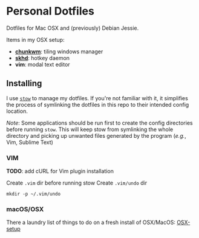 # Personal Dotfiles
Dotfiles for Mac OSX and (previously) Debian Jessie.

Items in my OSX setup:

* [**chunkwm**](https://github.com/koekeishiya/chunkwm): tiling windows manager
* [**skhd**](https://github.com/koekeishiya/skhd): hotkey daemon
* **vim**: modal text editor

## Installing
I use [`stow`](https://www.gnu.org/software/stow/) to manage my dotfiles. If you're not familiar with it, it simplifies the process of symlinking the dotfiles in this repo to their intended config location.

_Note_: Some applications should be run first to create the config directories before running `stow`. This will keep stow from symlinking the whole directory and picking up unwanted files generated by the program (_e.g._, Vim, Sublime Text)

### VIM
**TODO**: add cURL for Vim plugin installation

Create `.vim` dir before running stow
Create `.vim/undo` dir

```
mkdir -p ~/.vim/undo
```

### macOS/OSX
There a laundry list of things to do on a fresh install of OSX/MacOS:
[OSX-setup](OSX-setup.md)
